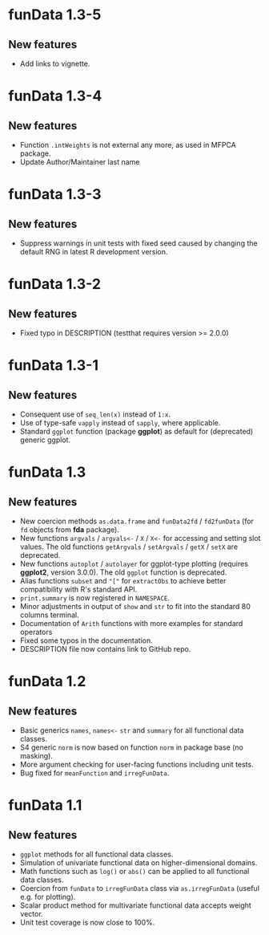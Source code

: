 # funData 1.3-5

## New features
* Add links to vignette.

# funData 1.3-4

## New features
* Function `.intWeights` is not external any more, as used in MFPCA package.
* Update Author/Maintainer last name

# funData 1.3-3

## New features
* Suppress warnings in unit tests with fixed seed caused by changing the default RNG in latest R development version.


# funData 1.3-2

## New features
* Fixed typo in DESCRIPTION (testthat requires version >= 2.0.0)


# funData 1.3-1

## New features
* Consequent use of `seq_len(x)` instead of `1:x`.
* Use of type-safe `vapply` instead of `sapply`, where applicable.
* Standard `ggplot` function (package **ggplot**) as default for (deprecated) generic ggplot.


# funData 1.3

## New features
* New coercion methods `as.data.frame` and `funData2fd` / `fd2funData` (for `fd` objects from **fda** package).
* New functions `argvals` / `argvals<-` / `X` / `X<-` for accessing and setting slot values. The old functions  `getArgvals` / `setArgvals` / `getX` / `setX` are deprecated.
* New functions `autoplot` / `autolayer` for ggplot-type plotting (requires **ggplot2**, version 3.0.0). The old `ggplot` function is deprecated.
* Alias functions `subset` and `"["` for `extractObs` to achieve better compatibility with R's standard API.
* `print.summary` is now registered in `NAMESPACE`.
* Minor adjustments in output of `show` and `str` to fit into the standard 80 columns terminal.
* Documentation of `Arith` functions with more examples for standard operators
* Fixed some typos in the documentation.
* DESCRIPTION file now contains link to GitHub repo.

# funData 1.2

## New features
* Basic generics `names`, `names<-` `str` and `summary` for all functional data classes.
* S4 generic `norm` is now based on function `norm` in package base (no masking).
* More argument checking for user-facing functions including unit tests.
* Bug fixed for `meanFunction` and `irregFunData`.


# funData 1.1

## New features
* `ggplot` methods for all functional data classes.
* Simulation of univariate functional data on higher-dimensional domains.
* Math functions such as `log()` or `abs()` can be applied to all functional data classes.
* Coercion from `funData` to `irregFunData` class via `as.irregFunData` (useful e.g. for plotting).
* Scalar product method for multivariate functional data accepts weight vector.
* Unit test coverage is now close to 100%.
